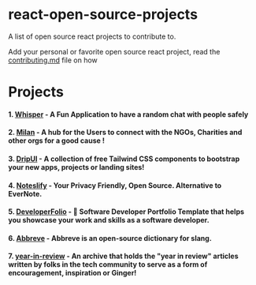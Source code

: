 # react-open-source-projects

A list of open source react projects to contribute to.

Add your personal or favorite open source react project, read the [contributing.md](https://github.com/Dun-sin/react-open-source-projects/blob/main/CONTRIBUTING.md) file on how

# Projects

#### 1. [Whisper](https://github.com/Dun-sin/Whisper) - A Fun Application to have a random chat with people safely

#### 2. [Milan](https://github.com/IAmTamal/Milan) - A hub for the Users to connect with the NGOs, Charities and other orgs for a good cause !

#### 3. [DripUI](https://github.com/khazifire/DripUI) - A collection of free Tailwind CSS components to bootstrap your new apps, projects or landing sites!

#### 4. [Noteslify](https://github.com/dvstechlabs/Noteslify) - Your Privacy Friendly, Open Source. Alternative to EverNote.

#### 5. [DeveloperFolio](https://github.com/saadpasta/developerFolio) - 🚀 Software Developer Portfolio Template that helps you showcase your work and skills as a software developer.

#### 6. [Abbreve](https://github.com/Njong392/Abbreve) - Abbreve is an open-source dictionary for slang.

#### 7. [year-in-review](https://github.com/kaf-lamed-beyt/year-in-review) - An archive that holds the "year in review" articles written by folks in the tech community to serve as a form of encouragement, inspiration or Ginger!
